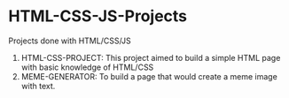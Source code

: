 # HTML-CSS-JS-Projects
Projects done with HTML/CSS/JS
<ol>
  <li>HTML-CSS-PROJECT: This project aimed to build a simple HTML page with basic knowledge of HTML/CSS</li>
  <li>MEME-GENERATOR: To build a page that would create a meme image with text.</li>
</ol>

